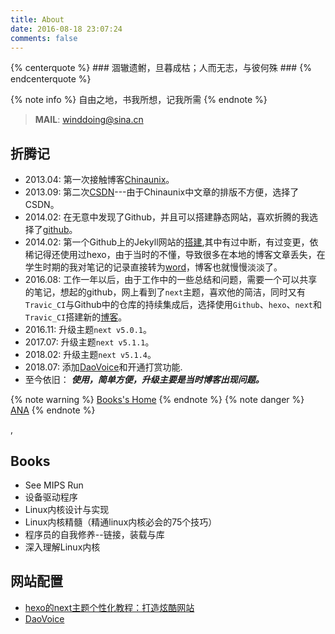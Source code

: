 ```yaml
---
title: About
date: 2016-08-18 23:07:24
comments: false
---
```


{% centerquote %} ### 涸辙遗鲋，旦暮成枯；人而无志，与彼何殊 ### {% endcenterquote %}


{% note info %} 自由之地，书我所想，记我所需 {% endnote %}


>**MAIL**: [winddoing@sina.cn](http://chat.daovoice.io/?id=a28f1641)

## 折腾记

* 2013.04: 第一次接触博客[Chinaunix](http://blog.chinaunix.net/uid/28769209/year-201304-list-1.html)。
* 2013.09: 第二次[CSDN](https://blog.csdn.net/sdreamq)---由于Chinaunix中文章的排版不方便，选择了CSDN。
* 2014.02: 在无意中发现了Github，并且可以搭建静态网站，喜欢折腾的我选择了[github](https://shaowangquan.github.io)。
* 2014.02: 第一个Github上的Jekyll网站的[搭建](https://winddoing.github.io/2014/02/26/2014-02-26-Github+jekyll%E5%8D%9A%E5%AE%A2%E7%BB%88%E4%BA%8E%E6%90%AD%E5%BB%BA%E5%A5%BD%E4%BA%86/),其中有过中断，有过变更，依稀记得还使用过hexo，由于当时的不懂，导致很多在本地的博客文章丢失，在学生时期的我对笔记的记录直接转为[word](https://winddoing.github.io/old_notes/)，博客也就慢慢淡淡了。
* 2016.08: 工作一年以后，由于工作中的一些总结和问题，需要一个可以共享的笔记，想起的github，网上看到了`next`主题，喜欢他的简洁，同时又有`Travic_CI`与Github中的仓库的持续集成后，选择使用`Github`、`hexo`、`next`和`Travic_CI`搭建新的[博客](https://winddoing.github.io)。
* 2016.11: 升级主题`next v5.0.1`。
* 2017.07: 升级主题`next v5.1.1`。
* 2018.02: 升级主题`next v5.1.4`。
* 2018.07: 添加[DaoVoice](http://www.daovoice.io)和开通打赏功能.
* 至今依旧： ***使用，简单方便，升级主要是当时博客出现问题。***


{% note warning %} [Books's Home](books) {% endnote %}
{% note danger %} [ANA](ana)  {% endnote %}

,    

## Books

* See MIPS Run
* 设备驱动程序
* Linux内核设计与实现
* Linux内核精髓（精通linux内核必会的75个技巧）
* 程序员的自我修养--链接，装载与库
* 深入理解Linux内核


## 网站配置

* [hexo的next主题个性化教程：打造炫酷网站](https://blog.csdn.net/qq_33699981/article/details/72716951)
* [DaoVoice](https://dashboard.daovoice.io/app/a28f1641/users?segment=all-users)

